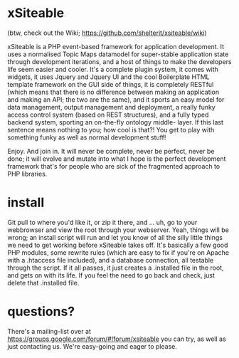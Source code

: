 xSiteable
=========

(btw, check out the Wiki; https://github.com/shelterit/xsiteable/wiki)

xSiteable is a PHP event-based framework for application development. It uses a normalised Topic Maps datamodel 
for super-stable application state through development iterations, and a host of things to make the developers 
life seem easier and cooler. It's a complete plugin system, it comes with widgets, it uses Jquery and Jquery UI
and the cool Boilerplate HTML template framework on the GUI side of things, it is completely RESTful (which 
means that there is no difference between making an application and making an API; the two are the same), and
it sports an easy model for data management, output management and deployment, a really funky access control
system (based on REST structures), and a fully typed backend system, sporting an on-the-fly ontology middle-
layer. If this last sentence means nothing to you; how cool is that?! You get to play with something funky as
well as normal development stuff!

Enjoy. And join in. It will never be complete, never be perfect, never be done; it will evolve and mutate into
what I hope is the perfect development framework that's for people who are sick of the fragmented approach to
PHP libraries.

install
=======

Git pull to where you'd like it, or zip it there, and ... uh, go to your webbrowser and view the root through 
your webserver. Yeah, things will be wrong; an install script will run and let you know of all the silly
little things we need to get working before xSiteable takes off. It's basically a few good PHP modules, some
rewrite rules (which are easy to fix if you're on Apache with a .htaccess file included), and a database
connection, all testable through the script. If it all passes, it just creates a .installed file in the root,
and gets on with its life. If you feel the need to go back and check, just delete that .installed file.

questions?
==========

There's a mailing-list over at https://groups.google.com/forum/#!forum/xsiteable you can try, as well as just
contacting us. We're easy-going and eager to please.
